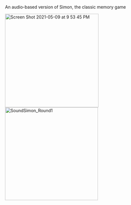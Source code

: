 An audio-based version of Simon, the classic memory game

<img width="308" alt="Screen Shot 2021-05-09 at 9 53 45 PM" src="https://user-images.githubusercontent.com/62677644/117596402-509da080-b111-11eb-9549-302e332ac7bc.png">

<img width="306" alt="SoundSimon_Round1" src="https://user-images.githubusercontent.com/62677644/117596405-53989100-b111-11eb-86c8-4b8d5e3fcd60.png">
